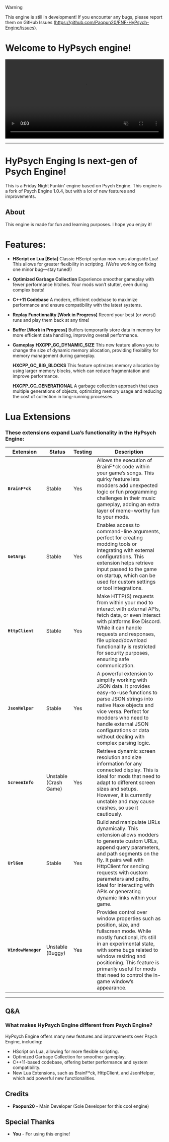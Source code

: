 > [!Warning]
> This engine is still in development!
> If you encounter any bugs, please report them on GitHub Issues (https://github.com/Paopun20/FNF-HyPsych-Engine/issues).

# Welcome to HyPsych engine!

<video src="./docs/GHREADMEFile/HPE_Loop.mp4" width="100%" autoplay loop muted></video>

---

# HyPsych Enging Is next-gen of Psych Engine!
This is a Friday Night Funkin' engine based on Psych Engine.
This engine is a fork of Psych Engine 1.0.4, but with a lot of new features and improvements.

## About
This engine is made for fun and learning purposes.
I hope you enjoy it!

# Features:
- **HScript on Lua [Beta]**
  Classic HScript syntax now runs alongside Lua! This allows for greater flexibility in scripting. (We’re working on fixing one minor bug—stay tuned!)

- **Optimized Garbage Collection**
  Experience smoother gameplay with fewer performance hitches. Your mods won’t stutter, even during complex beats!

- **C++11 Codebase**
  A modern, efficient codebase to maximize performance and ensure compatibility with the latest systems.

- **Replay Functionality [Work in Progress]**
  Record your best (or worst) runs and play them back at any time!

- **Buffer [Work in Progress]**
  Buffers temporarily store data in memory for more efficient data handling, improving overall performance.

- **Gameplay**
  **HXCPP_GC_DYNAMIC_SIZE**
  This new feature allows you to change the size of dynamic memory allocation, providing flexibility for memory management during gameplay.

  **HXCPP_GC_BIG_BLOCKS**
  This feature optimizes memory allocation by using larger memory blocks, which can reduce fragmentation and improve performance.

  **HXCPP_GC_GENERATIONAL**
  A garbage collection approach that uses multiple generations of objects, optimizing memory usage and reducing the cost of collection in long-running processes.


# Lua Extensions

### These extensions expand Lua’s functionality in the HyPsych Engine:

| Extension           | Status         | Testing | Description |
|---------------------|----------------|---------|-------------|
| **`BrainF*ck`**      | Stable         | Yes     | Allows the execution of BrainF*ck code within your game’s songs. This quirky feature lets modders add unexpected logic or fun programming challenges in their music gameplay, adding an extra layer of meme-worthy fun to your mods. |
| **`GetArgs`**        | Stable         | Yes     | Enables access to command-line arguments, perfect for creating modding tools or integrating with external configurations. This extension helps retrieve input passed to the game on startup, which can be used for custom settings or tool integrations. |
| **`HttpClient`**     | Stable         | Yes     | Make HTTP(S) requests from within your mod to interact with external APIs, fetch data, or even interact with platforms like Discord. While it can handle requests and responses, file upload/download functionality is restricted for security purposes, ensuring safe communication. |
| **`JsonHelper`**     | Stable         | Yes     | A powerful extension to simplify working with JSON data. It provides easy-to-use functions to parse JSON strings into native Haxe objects and vice versa. Perfect for modders who need to handle external JSON configurations or data without dealing with complex parsing logic. |
| **`ScreenInfo`**     | Unstable (Crash Game) | Yes | Retrieve dynamic screen resolution and size information for any connected display. This is ideal for mods that need to adapt to different screen sizes and setups. However, it is currently unstable and may cause crashes, so use it cautiously. |
| **`UrlGen`**         | Stable         | Yes     | Build and manipulate URLs dynamically. This extension allows modders to generate custom URLs, append query parameters, and path segments on the fly. It pairs well with HttpClient for sending requests with custom parameters and paths, ideal for interacting with APIs or generating dynamic links within your game. |
| **`WindowManager`**  | Unstable (Buggy) | Yes     | Provides control over window properties such as position, size, and fullscreen mode. While mostly functional, it’s still in an experimental state, with some bugs related to window resizing and positioning. This feature is primarily useful for mods that need to control the in-game window’s appearance. |

---

## Q&A
### What makes HyPsych Engine different from Psych Engine?

HyPsych Engine offers many new features and improvements over Psych Engine, including:
- HScript on Lua, allowing for more flexible scripting.
- Optimized Garbage Collection for smoother gameplay.
- C++11-based codebase, offering better performance and system compatibility.
- New Lua Extensions, such as BrainF*ck, HttpClient, and JsonHelper, which add powerful new functionalities.

## Credits
- **Paopun20** - Main Developer \(Sole Developer for this cool engine\)

## Special Thanks
- **You** - For using this engine!